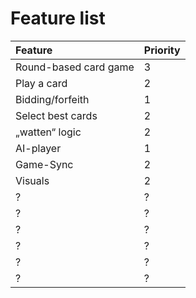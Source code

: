 # Feature list #

| **Feature** | **Priority** |
|:------------|:-------------|
|Round-based card game |3 |
|Play a card |2 |
|Bidding/forfeith|1 |
|Select best cards |2 |
|„watten“ logic|2 |
|AI-player |1 |
|Game-Sync |2 |
|Visuals |2 |
|? |? |
|? |? |
|? |? |
|? |? |
|? |? |
|? |? |






